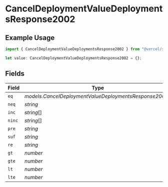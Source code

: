 # CancelDeploymentValueDeploymentsResponse2002

## Example Usage

```typescript
import { CancelDeploymentValueDeploymentsResponse2002 } from "@vercel/sdk/models/canceldeploymentop.js";

let value: CancelDeploymentValueDeploymentsResponse2002 = {};
```

## Fields

| Field                                                  | Type                                                   | Required                                               | Description                                            |
| ------------------------------------------------------ | ------------------------------------------------------ | ------------------------------------------------------ | ------------------------------------------------------ |
| `eq`                                                   | *models.CancelDeploymentValueDeploymentsResponse200Eq* | :heavy_minus_sign:                                     | N/A                                                    |
| `neq`                                                  | *string*                                               | :heavy_minus_sign:                                     | N/A                                                    |
| `inc`                                                  | *string*[]                                             | :heavy_minus_sign:                                     | N/A                                                    |
| `ninc`                                                 | *string*[]                                             | :heavy_minus_sign:                                     | N/A                                                    |
| `pre`                                                  | *string*                                               | :heavy_minus_sign:                                     | N/A                                                    |
| `suf`                                                  | *string*                                               | :heavy_minus_sign:                                     | N/A                                                    |
| `re`                                                   | *string*                                               | :heavy_minus_sign:                                     | N/A                                                    |
| `gt`                                                   | *number*                                               | :heavy_minus_sign:                                     | N/A                                                    |
| `gte`                                                  | *number*                                               | :heavy_minus_sign:                                     | N/A                                                    |
| `lt`                                                   | *number*                                               | :heavy_minus_sign:                                     | N/A                                                    |
| `lte`                                                  | *number*                                               | :heavy_minus_sign:                                     | N/A                                                    |